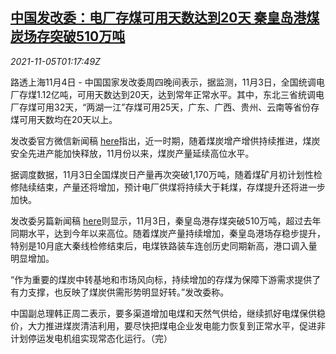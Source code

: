 <!--1636075862000-->
[中国发改委：电厂存煤可用天数达到20天 秦皇岛港煤炭场存突破510万吨](https://cn.reuters.com/article/china-ndrc-power-plant-coal-1105-idCNKBS2HQ02J)
------

<div><i>2021-11-05T01:17:49Z</i></div><p>路透上海11月4日 - 中国国家发改委周四晚间表示，据监测，11月3日，全国统调电厂存煤1.12亿吨，可用天数达到20天，达到常年正常水平。其中，东北三省统调电厂存煤可用32天，“两湖一江”存煤可用25天，广东、广西、贵州、云南等省份存煤可用天数均在20天以上。</p><p>发改委官方微信新闻稿 <a href="https://mp.weixin.qq.com/s?__biz=MzA3MDE5NjE2Mg==&amp;mid=2650723001&amp;idx=1&amp;sn=56147a254047293df903509d407a7977&amp;chksm=86cafc14b1bd750204ca59d441c7cd527778c4b9226329d3f772fe77076bf6769151ecd89666&amp;mpshare=1&amp;scene=1&amp;srcid=1104JMzZnhfm8wRiX8evRPJn&amp;sharer_sharetime=1636033876187&amp;sharer_shareid=5f32c115c79b22aaea08e94403048539&amp;exportkey=AQuoKn3f6qjTsu0J1HWPYyk%3D&amp;pass_ticket=88pjY%2BZX%2FnLLbfzGbyYCsdbRYOjWHv7IohLO2CbqGCCQhsPtrunDa79hrxMcMfEy&amp;wx_header=0#rd">here</a>指出，近一时期，随着煤炭增产增供持续推进，煤炭安全先进产能加快释放，11月份以来，煤炭产量延续高位水平。</p><p>据调度数据，11月3日全国煤炭日产量再次突破1,170万吨，随着煤矿月初计划性检修陆续结束，产量还将增加，预计电厂供煤将持续大于耗煤，存煤提升还将进一步加快。</p><p>发改委另篇新闻稿 <a href="https://mp.weixin.qq.com/s?__biz=MzA3MDE5NjE2Mg==&amp;mid=2650723001&amp;idx=2&amp;sn=214f4a7a155874004cda00b676a3ba68&amp;chksm=86cafc14b1bd7502d34a01108250e3e0739021dfb79f3cb3dcf122e867e0bab017489d59c697&amp;mpshare=1&amp;scene=1&amp;srcid=1104xsRrxvTDHnxpaCaa0Bsi&amp;sharer_sharetime=1636033894661&amp;sharer_shareid=5f32c115c79b22aaea08e94403048539&amp;exportkey=AYzgyt%2BxAEN875RUATK7X10%3D&amp;pass_ticket=88pjY%2BZX%2FnLLbfzGbyYCsdbRYOjWHv7IohLO2CbqGCCQhsPtrunDa79hrxMcMfEy&amp;wx_header=0#rd">here</a>则显示，11月3日，秦皇岛港存煤突破510万吨，超过去年同期水平，达到今年以来高位。随着煤炭产量持续增加，秦皇岛港场存稳步提升，特别是10月底大秦线检修结束后，电煤铁路装车连创历史同期新高，港口调入量明显增加。</p><p>“作为重要的煤炭中转基地和市场风向标，持续增加的存煤为保障下游需求提供了有力支撑，也反映了煤炭供需形势明显好转。”发改委称。</p><p>中国副总理韩正周二表示，要多渠道增加电煤和天然气供给，继续抓好电煤保供稳价，大力推进煤炭清洁利用，要尽快把煤电企业发电能力恢复到正常水平，促进非计划停运发电机组实现常态化运行。（完）</p>
